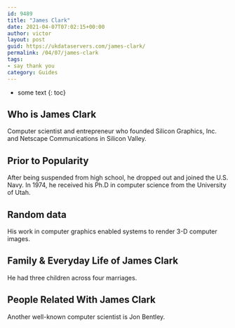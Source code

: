 ```yaml
---
id: 9489
title: "James Clark"
date: 2021-04-07T07:02:15+00:00
author: victor
layout: post
guid: https://ukdataservers.com/james-clark/
permalink: /04/07/james-clark
tags:
- say thank you
category: Guides
---
```


* some text
{: toc}

## Who is James Clark

Computer scientist and entrepreneur who founded Silicon Graphics, Inc. and Netscape Communications in Silicon Valley.

## Prior to Popularity

After being suspended from high school, he dropped out and joined the U.S. Navy. In 1974, he received his Ph.D in computer science from the University of Utah.

## Random data

His work in computer graphics enabled systems to render 3-D computer images.

## Family & Everyday Life of James Clark

He had three children across four marriages.

## People Related With James Clark

Another well-known computer scientist is Jon Bentley.
 